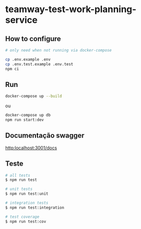 # teamway-test-work-planning-service

## How to configure

```bash
# only need when not running via docker-compose

cp .env.example .env
cp .env.test.example .env.test
npm ci
```

## Run

```bash
docker-compose up --build
```

ou

```bash
docker-compose up db
npm run start:dev
```

## Documentação swagger

<http:localhost:3001/docs>

## Teste

```bash
# all tests
$ npm run test

# unit tests
$ npm run test:unit

# integration tests
$ npm run test:integration

# test coverage
$ npm run test:cov
```
